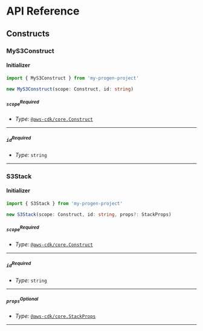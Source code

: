 # API Reference <a name="API Reference"></a>

## Constructs <a name="Constructs"></a>

### MyS3Construct <a name="my-progen-project.MyS3Construct"></a>

#### Initializer <a name="my-progen-project.MyS3Construct.Initializer"></a>

```typescript
import { MyS3Construct } from 'my-progen-project'

new MyS3Construct(scope: Construct, id: string)
```

##### `scope`<sup>Required</sup> <a name="my-progen-project.MyS3Construct.parameter.scope"></a>

- *Type:* [`@aws-cdk/core.Construct`](#@aws-cdk/core.Construct)

---

##### `id`<sup>Required</sup> <a name="my-progen-project.MyS3Construct.parameter.id"></a>

- *Type:* `string`

---





### S3Stack <a name="my-progen-project.S3Stack"></a>

#### Initializer <a name="my-progen-project.S3Stack.Initializer"></a>

```typescript
import { S3Stack } from 'my-progen-project'

new S3Stack(scope: Construct, id: string, props?: StackProps)
```

##### `scope`<sup>Required</sup> <a name="my-progen-project.S3Stack.parameter.scope"></a>

- *Type:* [`@aws-cdk/core.Construct`](#@aws-cdk/core.Construct)

---

##### `id`<sup>Required</sup> <a name="my-progen-project.S3Stack.parameter.id"></a>

- *Type:* `string`

---

##### `props`<sup>Optional</sup> <a name="my-progen-project.S3Stack.parameter.props"></a>

- *Type:* [`@aws-cdk/core.StackProps`](#@aws-cdk/core.StackProps)

---








